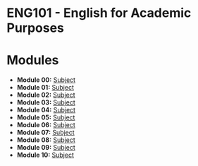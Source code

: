 # ENG101 - English for Academic Purposes

# Modules

- **Module 00:** [Subject](modules/module_00/notes.md)
- **Module 01:** [Subject](modules/module_01/notes.md)
- **Module 02:** [Subject](modules/module_02/notes.md)
- **Module 03:** [Subject](modules/module_03/notes.md)
- **Module 04:** [Subject](modules/module_04/notes.md)
- **Module 05:** [Subject](modules/module_05/notes.md)
- **Module 06:** [Subject](modules/module_06/notes.md)
- **Module 07:** [Subject](modules/module_07/notes.md)
- **Module 08:** [Subject](modules/module_08/notes.md)
- **Module 09:** [Subject](modules/module_09/notes.md)
- **Module 10:** [Subject](modules/module_10/notes.md)
